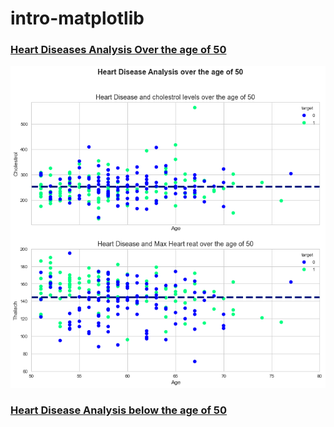 # intro-matplotlib
### [Heart Diseases Analysis Over the age of 50](https://github.com/codebyrazakhan/intro-matplotlib/blob/main/heartdiesease.png)
<img src = "https://github.com/codebyrazakhan/intro-matplotlib/blob/main/heartdiesease.png" />

### [Heart Disease Analysis below the age of 50](https://github.com/codebyrazakhan/intro-matplotlib/blob/main/below_50.png)
<imag src = "https://github.com/codebyrazakhan/intro-matplotlib/blob/main/below_50.png"/>
